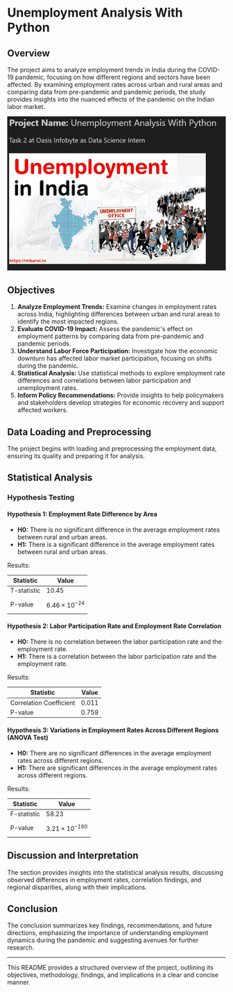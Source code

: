 # Unemployment Analysis With Python

## Overview

The project aims to analyze employment trends in India during the COVID-19 pandemic, focusing on how different regions and sectors have been affected. By examining employment rates across urban and rural areas and comparing data from pre-pandemic and pandemic periods, the study provides insights into the nuanced effects of the pandemic on the Indian labor market.

![Unemployment Analysis Screenshot](/Task%203%20Unemployment%20Analysis%20With%20Python/Unemployment_ScreenShot.png)

## Objectives

1. **Analyze Employment Trends:** Examine changes in employment rates across India, highlighting differences between urban and rural areas to identify the most impacted regions.
2. **Evaluate COVID-19 Impact:** Assess the pandemic's effect on employment patterns by comparing data from pre-pandemic and pandemic periods.
3. **Understand Labor Force Participation:** Investigate how the economic downturn has affected labor market participation, focusing on shifts during the pandemic.
4. **Statistical Analysis:** Use statistical methods to explore employment rate differences and correlations between labor participation and unemployment rates.
5. **Inform Policy Recommendations:** Provide insights to help policymakers and stakeholders develop strategies for economic recovery and support affected workers.
   
## Data Loading and Preprocessing

The project begins with loading and preprocessing the employment data, ensuring its quality and preparing it for analysis.

## Statistical Analysis

### Hypothesis Testing

#### Hypothesis 1: Employment Rate Difference by Area

- **H0:** There is no significant difference in the average employment rates between rural and urban areas.
- **H1:** There is a significant difference in the average employment rates between rural and urban areas.

Results: 

| Statistic    | Value                              |
|--------------|------------------------------------|
| T-statistic  | 10.45                              |
| P-value      | $$6.46 \times 10^{-24}$$           |

#### Hypothesis 2: Labor Participation Rate and Employment Rate Correlation

- **H0:** There is no correlation between the labor participation rate and the employment rate.
- **H1:** There is a correlation between the labor participation rate and the employment rate.

Results: 

| Statistic            | Value                         |
|----------------------|-------------------------------|
| Correlation Coefficient | 0.011                     |
| P-value              | 0.759                         |

#### Hypothesis 3: Variations in Employment Rates Across Different Regions (ANOVA Test)

- **H0:** There are no significant differences in the average employment rates across different regions.
- **H1:** There are significant differences in the average employment rates across different regions.

Results: 

| Statistic    | Value                              |
|--------------|------------------------------------|
| F-statistic  | 58.23                              |
| P-value      | $$3.21 \times 10^{-160}$$          |

## Discussion and Interpretation

The section provides insights into the statistical analysis results, discussing observed differences in employment rates, correlation findings, and regional disparities, along with their implications.

## Conclusion

The conclusion summarizes key findings, recommendations, and future directions, emphasizing the importance of understanding employment dynamics during the pandemic and suggesting avenues for further research.

---

This README provides a structured overview of the project, outlining its objectives, methodology, findings, and implications in a clear and concise manner.
